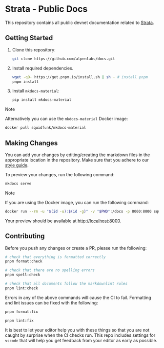 # Strata - Public Docs

This repository contains all public devnet documentation related to [Strata](https://stratabtc.org).

## Getting Started

1. Clone this repository:

   ```bash
   git clone https://github.com/alpenlabs/docs.git
   ```

2. Install required dependencies.

   ```bash
   wget -qO- https://get.pnpm.io/install.sh | sh - # install pnpm
   pnpm install
   ```

3. Install `mkdocs-material`:

   ```bash
   pip install mkdocs-material
   ```

> [!NOTE]
> Alternatively you can use the `mkdocs-material` Docker image:
>
> ```bash
> docker pull squidfunk/mkdocs-material
> ```

## Making Changes

You can add your changes by editing/creating the markdown files in the
appropriate location in the repository. Make sure that you adhere to our
[style guide](./style-guide.md).

To preview your changes, run the following command:

```bash
mkdocs serve
```

> [!NOTE]
> If you are using the Docker image, you can run the following command:
>
> ```bash
> docker run --rm -u "$(id -u):$(id -g)" -v "$PWD":/docs -p 8000:8000 squidfunk/mkdocs-material
> ```

Your preview should be available at <http://localhost:8000>.

## Contributing

Before you push any changes or create a PR, please run the following:

```bash
# check that everything is formatted correctly
pnpm format:check

# check that there are no spelling errors
pnpm spell:check

# check that all documents follow the markdownlint rules
pnpm lint:check
```

Errors in any of the above commands will cause the CI to fail.
Formatting and lint issues can be fixed with the following:

```bash
pnpm format:fix

pnpm lint:fix
```

It is best to let your editor help you with these things so that you are not
caught by surprise when the CI checks run. This repo includes settings for
`vscode` that will help you get feedback from your editor as early as possible.

